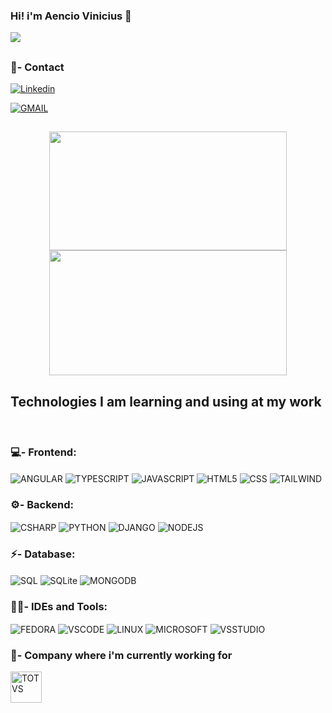 ### Hi! i'm Aencio Vinicius 🤠

![](https://komarev.com/ghpvc/?username=AencioVinicius2&style=for-the-badge)

##

### 📱- Contact

[![Linkedin](https://img.shields.io/badge/LinkedIn-0077B5?style=for-the-badge&logo=linkedin&logoColor=white)](https://www.linkedin.com/in/aencio-vinicius-4057a825b/)

<a href="https://mail.google.com/mail/?view=cm&fs=1&to=aenciosilva@gmail.com"> 
  <img align="center" alt="GMAIL" src="https://img.shields.io/badge/Gmail-D14836?style=for-the-badge&logo=gmail&logoColor=white"/>
</a>

##

<div align="center">
  <img height="190em" width="380em" src="https://github-readme-stats.vercel.app/api?username=AencioVinicius2&show_icons=true&theme=dark"/>
  
  <img height="200em" width="380em" src="https://github-readme-stats.vercel.app/api/top-langs/?username=AencioVinicius2&layout=compact&langs_count=7&theme=dark"/>

  <!--
   <img height="240em" width="380em" src="https://github-readme-stats.vercel.app/api/top-langs/?username=AencioVinicius2&theme=dark"/>-->

</div>

## Technologies I am learning and using at my work

<div style="display:inline_block"><br>

  ### 💻- Frontend:

  <img align="center" alt="ANGULAR" src="https://img.shields.io/badge/Angular-DD0031?style=for-the-badge&logo=angular&logoColor=white"/>

  <img align="center" alt="TYPESCRIPT" src="https://img.shields.io/badge/TypeScript-007ACC?style=for-the-badge&logo=typescript&logoColor=white"/>

  <img align="center" alt="JAVASCRIPT" src="https://img.shields.io/badge/JavaScript-F7DF1E?style=for-the-badge&logo=javascript&logoColor=black"/>

  <img align="center" alt="HTML5" src="https://img.shields.io/badge/HTML5-E34F26?style=for-the-badge&logo=html5&logoColor=white"/>

  <img align="center" alt="CSS" src="https://img.shields.io/badge/CSS3-1572B6?style=for-the-badge&logo=css3&logoColor=white"/>

  <img align="center" alt="TAILWIND" src="https://img.shields.io/badge/Tailwind_CSS-38B2AC?style=for-the-badge&logo=tailwind-css&logoColor=white"/> 

  ### ⚙️- Backend:

  <img align="center" alt="CSHARP" src="https://img.shields.io/badge/C%23-239120?style=for-the-badge&logo=c-sharp&logoColor=white"/>

  <img align="center" alt="PYTHON" src="https://img.shields.io/badge/Python-14354C?style=for-the-badge&logo=python&logoColor=white"/>
  
  <img align="center" alt="DJANGO" src="https://img.shields.io/badge/Django-092E20?style=for-the-badge&logo=django&logoColor=white"/> 

  <img align="center" alt="NODEJS" src="https://img.shields.io/badge/Node.js-43853D?style=for-the-badge&logo=node.js&logoColor=white"/> 
  
  ### ⚡- Database:

  <img align="center" alt="SQL" src="https://img.shields.io/badge/Microsoft_SQL_Server-CC2927?style=for-the-badge&logo=microsoft-sql-server&logoColor=white"/>   

  <img align="center" alt="SQLite" src="https://img.shields.io/badge/SQLite-07405E?style=for-the-badge&logo=sqlite&logoColor=white"/>   

  <img align="center" alt="MONGODB" src="https://img.shields.io/badge/MongoDB-4EA94B?style=for-the-badge&logo=mongodb&logoColor=white"/>   

  ### 👩‍💻- IDEs and Tools:
  
  <img align="center" alt="FEDORA" src="https://img.shields.io/badge/Fedora-294172?style=for-the-badge&logo=fedora&logoColor=white"/>

  <img align="center" alt="VSCODE" src="https://img.shields.io/badge/Visual_Studio_Code-0078D4?style=for-the-badge&logo=visual%20studio%20code&logoColor=white"/>

  <img align="center" alt="LINUX" src="https://img.shields.io/badge/Linux-FCC624?style=for-the-badge&logo=linux&logoColor=black"/>

  <img align="center" alt="MICROSOFT" src="https://img.shields.io/badge/Windows-0078D6?style=for-the-badge&logo=windows&logoColor=white"/>

  <img align="center" alt="VSSTUDIO" src="https://img.shields.io/badge/Visual_Studio-5C2D91?style=for-the-badge&logo=visual%20studio&logoColor=white"/>

  ### 🏢- Company where i'm currently working for

  <img align="center" alt="TOTVS" height="50px" src="https://camo.githubusercontent.com/9eb42146b6f405d87cacdb309251273eaa0d3b5871e8f83a64d19cfb12773a03/68747470733a2f2f6173736574732d676c6f62616c2e776562736974652d66696c65732e636f6d2f3632343230323235396364653036376565306130663034382f3633613237666435326330333633383537376565626236385f746f7476732e706e67"/>
</div><br/>






